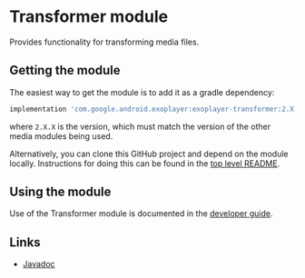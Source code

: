 # Transformer module

Provides functionality for transforming media files.

## Getting the module

The easiest way to get the module is to add it as a gradle dependency:

```gradle
implementation 'com.google.android.exoplayer:exoplayer-transformer:2.X.X'
```

where `2.X.X` is the version, which must match the version of the other media
modules being used.

Alternatively, you can clone this GitHub project and depend on the module
locally. Instructions for doing this can be found in the [top level README][].

[top level README]: https://github.com/google/ExoPlayer/blob/release-v2/README.md

## Using the module

Use of the Transformer module is documented in the
[developer guide](https://exoplayer.dev/transforming-media.html).

## Links

*   [Javadoc][]

[Javadoc]: https://exoplayer.dev/doc/reference/index.html
